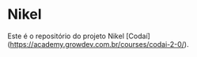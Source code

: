 # Nikel

Este é o repositório do projeto Nikel [Codaí] (https://academy.growdev.com.br/courses/codai-2-0/).
